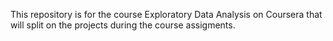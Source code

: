 This repository is for the course Exploratory Data Analysis on Coursera that will split on the projects during the course assigments.
